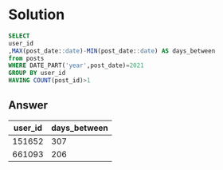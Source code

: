 # Solution
``` sql
SELECT
user_id
,MAX(post_date::date)-MIN(post_date::date) AS days_between
from posts
WHERE DATE_PART('year',post_date)=2021
GROUP BY user_id
HAVING COUNT(post_id)>1
```
## Answer
|user_id	|days_between|
|------|----|
|151652|	307|
|661093|	206|
